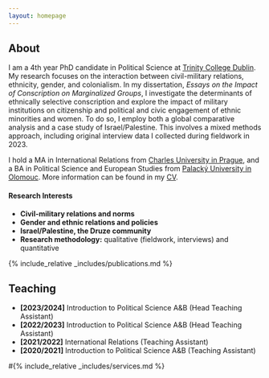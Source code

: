 ```yaml
---
layout: homepage
---
```


## About

I am a 4th year PhD candidate in Political Science at <a href="http://tcd.ie" target="_blank">Trinity College Dublin</a>. My research focuses on the interaction between civil-military relations, ethnicity, gender, and colonialism. In my dissertation, <em>Essays on the Impact of Conscription on Marginalized Groups</em>, I investigate the determinants of ethnically selective conscription and explore the impact of military institutions on citizenship and political and civic engagement of ethnic minorities and women. To do so, I employ both a global comparative analysis and a case study of Israel/Palestine. This involves a mixed methods approach, including original interview data I collected during fieldwork in 2023.

I hold a MA in International Relations from <a href="http://cuni.cz" target="_blank">Charles University in Prague</a>, and a BA in Political Science and European Studies from <a href="http://upol.cz" target="_blank">Palacký University in Olomouc</a>. More information can be found in my [CV](assets/files/curriculum_vitae.pdf).

#### Research Interests

- **Civil-military relations and norms**
- **Gender and ethnic relations and policies**
- **Israel/Palestine, the Druze community**
- **Research methodology:** qualitative (fieldwork, interviews) and quantitative

{% include_relative _includes/publications.md %}

## Teaching

- **[2023/2024]** Introduction to Political Science A&B (Head Teaching Assistant)
- **[2022/2023]** Introduction to Political Science A&B (Head Teaching Assistant)
- **[2021/2022]** International Relations (Teaching Assistant)
- **[2020/2021]** Introduction to Political Science A&B (Teaching Assistant)

#{% include_relative _includes/services.md %}
